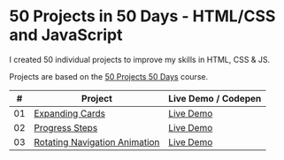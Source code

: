 # 50 Projects in 50 Days - HTML/CSS and JavaScript

I created 50 individual projects to improve my skills in HTML, CSS & JS.

Projects are based on the [50 Projects 50 Days](https://50projects50days.com) course.

|  #  | Project                                                            | Live Demo / Codepen                                             |
| :-: | ------------------------------------------------------------------ | --------------------------------------------------------------- |
| 01  | [Expanding Cards](../main/01_expanding-cards)                      | [Live Demo](https://espresso.cat/projects/50projects50days/01/) |
| 02  | [Progress Steps](../main/02_progress-steps)                        | [Live Demo](https://espresso.cat/projects/50projects50days/02/) |
| 03  | [Rotating Navigation Animation](../main/03_rotating-nav-animation) | [Live Demo](https://espresso.cat/projects/50projects50days/03/) |
